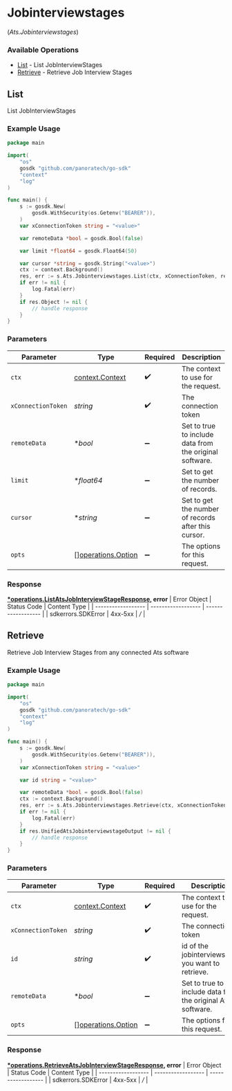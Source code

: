 # Jobinterviewstages
(*Ats.Jobinterviewstages*)

### Available Operations

* [List](#list) - List  JobInterviewStages
* [Retrieve](#retrieve) - Retrieve Job Interview Stages

## List

List  JobInterviewStages

### Example Usage

```go
package main

import(
	"os"
	gosdk "github.com/panoratech/go-sdk"
	"context"
	"log"
)

func main() {
    s := gosdk.New(
        gosdk.WithSecurity(os.Getenv("BEARER")),
    )
    var xConnectionToken string = "<value>"

    var remoteData *bool = gosdk.Bool(false)

    var limit *float64 = gosdk.Float64(50)

    var cursor *string = gosdk.String("<value>")
    ctx := context.Background()
    res, err := s.Ats.Jobinterviewstages.List(ctx, xConnectionToken, remoteData, limit, cursor)
    if err != nil {
        log.Fatal(err)
    }
    if res.Object != nil {
        // handle response
    }
}
```

### Parameters

| Parameter                                                | Type                                                     | Required                                                 | Description                                              |
| -------------------------------------------------------- | -------------------------------------------------------- | -------------------------------------------------------- | -------------------------------------------------------- |
| `ctx`                                                    | [context.Context](https://pkg.go.dev/context#Context)    | :heavy_check_mark:                                       | The context to use for the request.                      |
| `xConnectionToken`                                       | *string*                                                 | :heavy_check_mark:                                       | The connection token                                     |
| `remoteData`                                             | **bool*                                                  | :heavy_minus_sign:                                       | Set to true to include data from the original software.  |
| `limit`                                                  | **float64*                                               | :heavy_minus_sign:                                       | Set to get the number of records.                        |
| `cursor`                                                 | **string*                                                | :heavy_minus_sign:                                       | Set to get the number of records after this cursor.      |
| `opts`                                                   | [][operations.Option](../../models/operations/option.md) | :heavy_minus_sign:                                       | The options for this request.                            |


### Response

**[*operations.ListAtsJobInterviewStageResponse](../../models/operations/listatsjobinterviewstageresponse.md), error**
| Error Object       | Status Code        | Content Type       |
| ------------------ | ------------------ | ------------------ |
| sdkerrors.SDKError | 4xx-5xx            | */*                |

## Retrieve

Retrieve Job Interview Stages from any connected Ats software

### Example Usage

```go
package main

import(
	"os"
	gosdk "github.com/panoratech/go-sdk"
	"context"
	"log"
)

func main() {
    s := gosdk.New(
        gosdk.WithSecurity(os.Getenv("BEARER")),
    )
    var xConnectionToken string = "<value>"

    var id string = "<value>"

    var remoteData *bool = gosdk.Bool(false)
    ctx := context.Background()
    res, err := s.Ats.Jobinterviewstages.Retrieve(ctx, xConnectionToken, id, remoteData)
    if err != nil {
        log.Fatal(err)
    }
    if res.UnifiedAtsJobinterviewstageOutput != nil {
        // handle response
    }
}
```

### Parameters

| Parameter                                                   | Type                                                        | Required                                                    | Description                                                 |
| ----------------------------------------------------------- | ----------------------------------------------------------- | ----------------------------------------------------------- | ----------------------------------------------------------- |
| `ctx`                                                       | [context.Context](https://pkg.go.dev/context#Context)       | :heavy_check_mark:                                          | The context to use for the request.                         |
| `xConnectionToken`                                          | *string*                                                    | :heavy_check_mark:                                          | The connection token                                        |
| `id`                                                        | *string*                                                    | :heavy_check_mark:                                          | id of the jobinterviewstage you want to retrieve.           |
| `remoteData`                                                | **bool*                                                     | :heavy_minus_sign:                                          | Set to true to include data from the original Ats software. |
| `opts`                                                      | [][operations.Option](../../models/operations/option.md)    | :heavy_minus_sign:                                          | The options for this request.                               |


### Response

**[*operations.RetrieveAtsJobInterviewStageResponse](../../models/operations/retrieveatsjobinterviewstageresponse.md), error**
| Error Object       | Status Code        | Content Type       |
| ------------------ | ------------------ | ------------------ |
| sdkerrors.SDKError | 4xx-5xx            | */*                |
